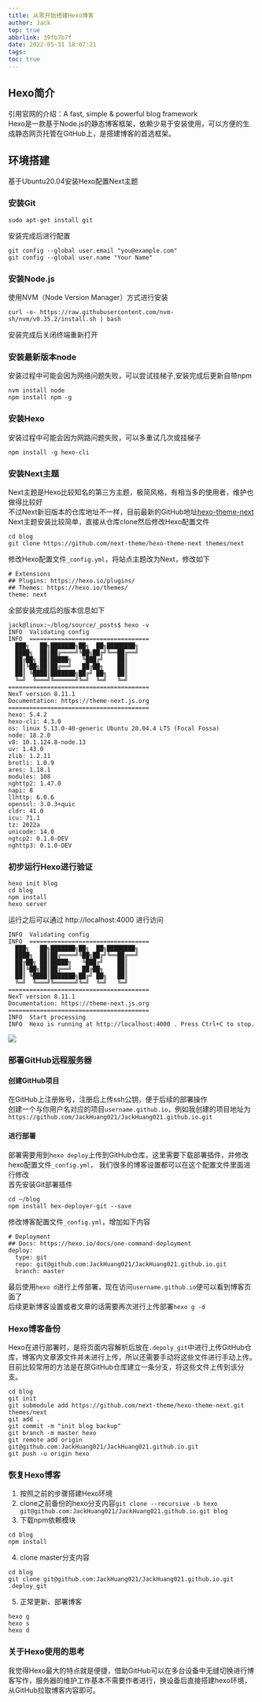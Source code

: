 ```yaml
---
title: 从零开始搭建Hexo博客
author: Jack
top: true
abbrlink: 39fb7b7f
date: 2022-05-31 18:07:21
tags:
toc: true
---
```


## Hexo简介
引用官网的介绍：A fast, simple & powerful blog framework  
Hexo是一款基于Node.js的静态博客框架，依赖少易于安装使用，可以方便的生成静态网页托管在GitHub上，是搭建博客的首选框架。

## 环境搭建
基于Ubuntu20.04安装Hexo配置Next主题
<!-- more -->

### 安装Git
```
sudo apt-get install git
```
安装完成后进行配置
```
git config --global user.email "you@example.com"
git config --global user.name "Your Name"
```

### 安装Node.js
使用NVM（Node Version Manager）方式进行安装
```
curl -o- https://raw.githubusercontent.com/nvm-sh/nvm/v0.35.2/install.sh | bash
```
安装完成后关闭终端重新打开

### 安装最新版本node
安装过程中可能会因为网络问题失败，可以尝试挂梯子,安装完成后更新自带npm
```
nvm install node
npm install npm -g
```

### 安装Hexo
安装过程中可能会因为网路问题失败，可以多重试几次或挂梯子
```
npm install -g hexo-cli
```

### 安装Next主题
Next主题是Hexo比较知名的第三方主题，极简风格，有相当多的使用者，维护也做得比较好  
不过Next新旧版本的仓库地址不一样，目前最新的GitHub地址[hexo-theme-next](https://github.com/next-theme/hexo-theme-next.git)  
Next主题安装比较简单，直接从仓库clone然后修改Hexo配置文件
```
cd blog
git clone https://github.com/next-theme/hexo-theme-next themes/next
```
修改Hexo配置文件`_config.yml`，将站点主题改为Next，修改如下
```
# Extensions
## Plugins: https://hexo.io/plugins/
## Themes: https://hexo.io/themes/
theme: next
```

全部安装完成后的版本信息如下
```
jack@linux:~/blog/source/_posts$ hexo -v
INFO  Validating config
INFO  ==================================
  ███╗   ██╗███████╗██╗  ██╗████████╗
  ████╗  ██║██╔════╝╚██╗██╔╝╚══██╔══╝
  ██╔██╗ ██║█████╗   ╚███╔╝    ██║
  ██║╚██╗██║██╔══╝   ██╔██╗    ██║
  ██║ ╚████║███████╗██╔╝ ██╗   ██║
  ╚═╝  ╚═══╝╚══════╝╚═╝  ╚═╝   ╚═╝
========================================
NexT version 8.11.1
Documentation: https://theme-next.js.org
========================================
hexo: 5.4.2
hexo-cli: 4.3.0
os: linux 5.13.0-40-generic Ubuntu 20.04.4 LTS (Focal Fossa)
node: 18.2.0
v8: 10.1.124.8-node.13
uv: 1.43.0
zlib: 1.2.11
brotli: 1.0.9
ares: 1.18.1
modules: 108
nghttp2: 1.47.0
napi: 8
llhttp: 6.0.6
openssl: 3.0.3+quic
cldr: 41.0
icu: 71.1
tz: 2022a
unicode: 14.0
ngtcp2: 0.1.0-DEV
nghttp3: 0.1.0-DEV
```

### 初步运行Hexo进行验证
```
hexo init blog
cd blog
npm install
hexo server
```
运行之后可以通过 http://localhost:4000 进行访问
```
INFO  Validating config
INFO  ==================================
  ███╗   ██╗███████╗██╗  ██╗████████╗
  ████╗  ██║██╔════╝╚██╗██╔╝╚══██╔══╝
  ██╔██╗ ██║█████╗   ╚███╔╝    ██║
  ██║╚██╗██║██╔══╝   ██╔██╗    ██║
  ██║ ╚████║███████╗██╔╝ ██╗   ██║
  ╚═╝  ╚═══╝╚══════╝╚═╝  ╚═╝   ╚═╝
========================================
NexT version 8.11.1
Documentation: https://theme-next.js.org
========================================
INFO  Start processing
INFO  Hexo is running at http://localhost:4000 . Press Ctrl+C to stop.
```
![](https://cdn.jsdelivr.net/gh/JackHuang021/images@master/imageshexo_next_theme.png)

### 部署GitHub远程服务器

#### 创建GitHub项目
在GitHub上注册账号，注册后上传ssh公钥，便于后续的部署操作  
创建一个与你用户名对应的项目`username.github.io`，例如我创建的项目地址为`https://github.com/JackHuang021/JackHuang021.github.io.git`  

#### 进行部署
部署需要用到`hexo deploy`上传到GitHub仓库，这里需要下载部署插件，并修改hexo配置文件`_config.yml`，
我们很多的博客设置都可以在这个配置文件里面进行修改  
首先安装Git部署插件
```
cd ~/blog
npm install hex-deployer-git --save
```
修改博客配置文件`_config.yml`，增加如下内容
```
# Deployment
## Docs: https://hexo.io/docs/one-command-deployment
deploy:
  type: git
  repo: git@github.com:JackHuang021/JackHuang021.github.io.git
  branch: master
```
最后使用`hexo d`进行上传部署，现在访问`username.github.io`便可以看到博客页面了  
后续更新博客设置或者文章的话需要再次进行上传部署`hexo g -d`

### Hexo博客备份
Hexo在进行部署时，是将页面内容解析后放在`.depoly_git`中进行上传GitHub仓库，博客内文章源文件并未进行上传，所以还需要手动将这些文件进行手动上传。目前比较常用的方法是在原GitHub仓库建立一条分支，将这些文件上传到该分支。
```
cd blog 
git init 
git submodule add https://github.com/next-theme/hexo-theme-next.git themes/next
git add .
git commit -m "init blog backup"
git branch -m master hexo
git remote add origin git@github.com:JackHuang021/JackHuang021.github.io.git
git push -u origin hexo
```

### 恢复Hexo博客
1. 按照之前的步骤搭建Hexo环境
2. clone之前备份的hexo分支内容`git clone --recursive -b hexo git@github.com:JackHuang021/JackHuang021.github.io.git blog`
3. 下载npm依赖模块
```
cd blog
npm install
```
4. clone master分支内容
```
cd blog
git clone git@github.com:JackHuang021/JackHuang021.github.io.git .deploy_git 
```
5. 正常更新、部署博客
```
hexo g
hexo s
hexo d
```

### 关于Hexo使用的思考
我觉得Hexo最大的特点就是便捷，借助GitHub可以在多台设备中无缝切换进行博客写作，服务器的维护工作基本不需要作者进行，换设备后直接搭建hexo环境，从GitHub拉取博客内容即可。
